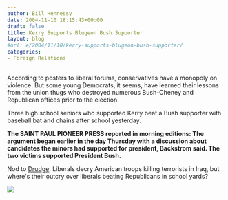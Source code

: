 ```yaml
---
author: Bill Hennessy
date: 2004-11-10 18:15:43+00:00
draft: false
title: Kerry Supports Blugeon Bush Supporter
layout: blog
#url: e/2004/11/10/kerry-supports-blugeon-bush-supporter/
categories:
- Foreign Relations
---
```


According to posters to liberal forums, conservatives have a monopoly on violence. But some young Democrats, it seems, have learned their lessons from the union thugs who destroyed numerous Bush-Cheney and Republican offices prior to the election.




Three high school seniors who supported Kerry beat a Bush supporter with baseball bat and chains after school yesterday.




**The SAINT PAUL PIONEER PRESS reported in morning editions: The argument began earlier in the day Thursday with a discussion about candidates the minors had supported for president, Backstrom said. The two victims supported President Bush.**  





Nod to [Drudge](https://www.drudgereport.com). Liberals decry American troops killing terrorists in Iraq, but where's their outcry over liberals beating Republicans in school yards?

![](https://blog.billhennessy.com/aggbug.aspx?PostID=502)

